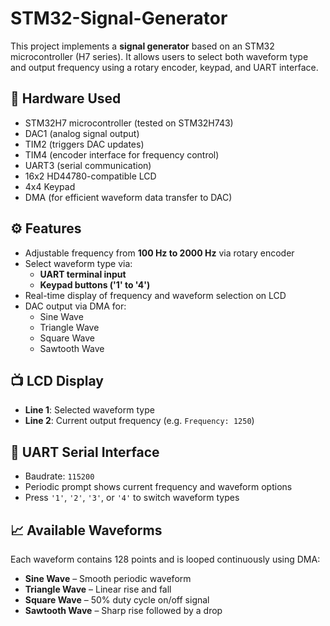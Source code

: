 # STM32-Signal-Generator
This project implements a **signal generator** based on an STM32 microcontroller (H7 series). It allows users to select both waveform type and output frequency using a rotary encoder, keypad, and UART interface.

## 🔧 Hardware Used

- STM32H7 microcontroller (tested on STM32H743)
- DAC1 (analog signal output)
- TIM2 (triggers DAC updates)
- TIM4 (encoder interface for frequency control)
- UART3 (serial communication)
- 16x2 HD44780-compatible LCD
- 4x4 Keypad
- DMA (for efficient waveform data transfer to DAC)

## ⚙️ Features

- Adjustable frequency from **100 Hz to 2000 Hz** via rotary encoder
- Select waveform type via:
  - **UART terminal input**
  - **Keypad buttons ('1' to '4')**
- Real-time display of frequency and waveform selection on LCD
- DAC output via DMA for:
  - Sine Wave
  - Triangle Wave
  - Square Wave
  - Sawtooth Wave

## 📺 LCD Display

- **Line 1**: Selected waveform type
- **Line 2**: Current output frequency (e.g. `Frequency: 1250`)

## 📡 UART Serial Interface

- Baudrate: `115200`
- Periodic prompt shows current frequency and waveform options
- Press `'1'`, `'2'`, `'3'`, or `'4'` to switch waveform types

## 📈 Available Waveforms

Each waveform contains 128 points and is looped continuously using DMA:
- **Sine Wave** – Smooth periodic waveform
- **Triangle Wave** – Linear rise and fall
- **Square Wave** – 50% duty cycle on/off signal
- **Sawtooth Wave** – Sharp rise followed by a drop
